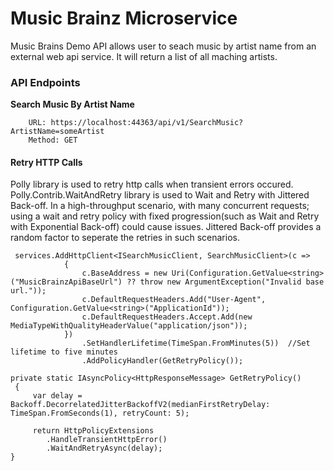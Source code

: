# Music Brainz Microservice

Music Brains Demo API allows user to seach music by artist name from an external web api service. It will return a list of all maching artists.

### API Endpoints

**Search Music By Artist Name**
		
		URL: https://localhost:44363/api/v1/SearchMusic?ArtistName=someArtist
		Method: GET

#### Retry HTTP Calls 
Polly library is used to retry http calls when transient errors occured. Polly.Contrib.WaitAndRetry library is used to Wait and Retry with Jittered Back-off. In a high-throughput scenario, with many concurrent requests; using a wait and retry policy with fixed progression(such as Wait and Retry with Exponential Back-off) could cause issues. Jittered Back-off provides a random factor to seperate the retries in such scenarios.

```CSharp
 services.AddHttpClient<ISearchMusicClient, SearchMusicClient>(c =>
            {
                c.BaseAddress = new Uri(Configuration.GetValue<string>("MusicBrainzApiBaseUrl") ?? throw new ArgumentException("Invalid base url."));
                c.DefaultRequestHeaders.Add("User-Agent", Configuration.GetValue<string>("ApplicationId"));
                c.DefaultRequestHeaders.Accept.Add(new MediaTypeWithQualityHeaderValue("application/json"));
            })
                .SetHandlerLifetime(TimeSpan.FromMinutes(5))  //Set lifetime to five minutes
                .AddPolicyHandler(GetRetryPolicy());
		
private static IAsyncPolicy<HttpResponseMessage> GetRetryPolicy()
 {
     var delay = Backoff.DecorrelatedJitterBackoffV2(medianFirstRetryDelay: TimeSpan.FromSeconds(1), retryCount: 5);

     return HttpPolicyExtensions
        .HandleTransientHttpError()
        .WaitAndRetryAsync(delay);
}
```


